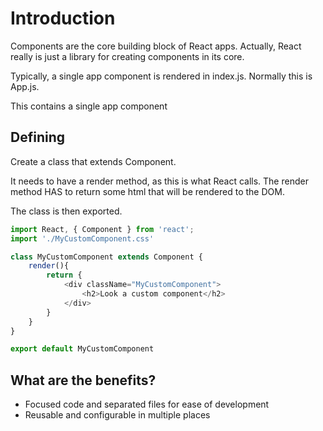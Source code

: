 # Introduction
Components are the core building block of React apps. Actually, React really is just a library for creating components in its core.

Typically, a single app component is rendered in index.js. Normally this is App.js. 

This contains a single app component

## Defining
Create a class that extends Component.

It needs to have a render method, as this is what React calls. The render method HAS to return some html that will be rendered to the DOM.

The class is then exported.

``` js
import React, { Component } from 'react';
import './MyCustomComponent.css'

class MyCustomComponent extends Component {
    render(){
        return {
            <div className="MyCustomComponent">
                <h2>Look a custom component</h2>
            </div>
        }
    }
}

export default MyCustomComponent

```

## What are the benefits?

- Focused code and separated files for ease of development
- Reusable and configurable in multiple places